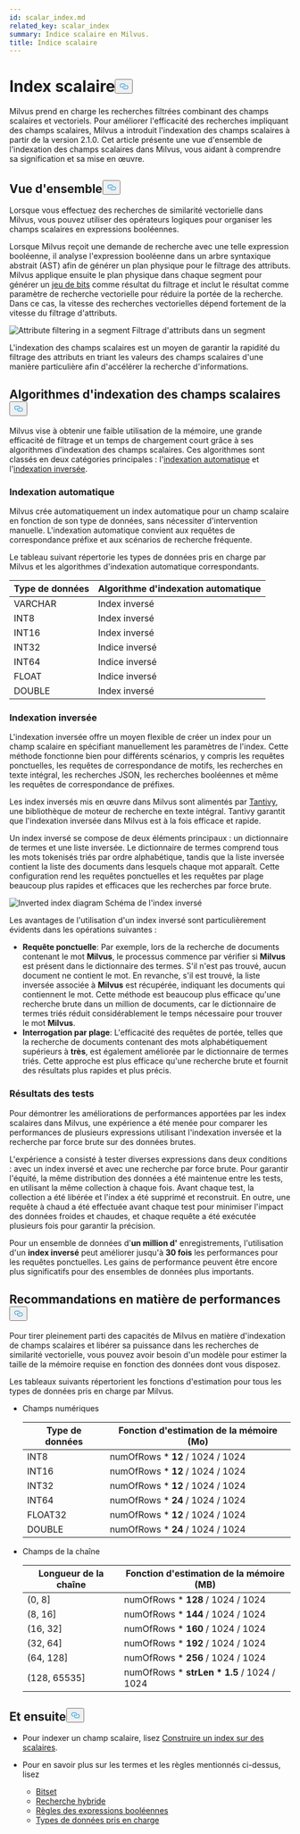 ```yaml
---
id: scalar_index.md
related_key: scalar_index
summary: Indice scalaire en Milvus.
title: Indice scalaire
---
```

<h1 id="Scalar-Index" class="common-anchor-header">Index scalaire<button data-href="#Scalar-Index" class="anchor-icon" translate="no">
      <svg translate="no"
        aria-hidden="true"
        focusable="false"
        height="20"
        version="1.1"
        viewBox="0 0 16 16"
        width="16"
      >
        <path
          fill="#0092E4"
          fill-rule="evenodd"
          d="M4 9h1v1H4c-1.5 0-3-1.69-3-3.5S2.55 3 4 3h4c1.45 0 3 1.69 3 3.5 0 1.41-.91 2.72-2 3.25V8.59c.58-.45 1-1.27 1-2.09C10 5.22 8.98 4 8 4H4c-.98 0-2 1.22-2 2.5S3 9 4 9zm9-3h-1v1h1c1 0 2 1.22 2 2.5S13.98 12 13 12H9c-.98 0-2-1.22-2-2.5 0-.83.42-1.64 1-2.09V6.25c-1.09.53-2 1.84-2 3.25C6 11.31 7.55 13 9 13h4c1.45 0 3-1.69 3-3.5S14.5 6 13 6z"
        ></path>
      </svg>
    </button></h1><p>Milvus prend en charge les recherches filtrées combinant des champs scalaires et vectoriels. Pour améliorer l'efficacité des recherches impliquant des champs scalaires, Milvus a introduit l'indexation des champs scalaires à partir de la version 2.1.0. Cet article présente une vue d'ensemble de l'indexation des champs scalaires dans Milvus, vous aidant à comprendre sa signification et sa mise en œuvre.</p>
<h2 id="Overview" class="common-anchor-header">Vue d'ensemble<button data-href="#Overview" class="anchor-icon" translate="no">
      <svg translate="no"
        aria-hidden="true"
        focusable="false"
        height="20"
        version="1.1"
        viewBox="0 0 16 16"
        width="16"
      >
        <path
          fill="#0092E4"
          fill-rule="evenodd"
          d="M4 9h1v1H4c-1.5 0-3-1.69-3-3.5S2.55 3 4 3h4c1.45 0 3 1.69 3 3.5 0 1.41-.91 2.72-2 3.25V8.59c.58-.45 1-1.27 1-2.09C10 5.22 8.98 4 8 4H4c-.98 0-2 1.22-2 2.5S3 9 4 9zm9-3h-1v1h1c1 0 2 1.22 2 2.5S13.98 12 13 12H9c-.98 0-2-1.22-2-2.5 0-.83.42-1.64 1-2.09V6.25c-1.09.53-2 1.84-2 3.25C6 11.31 7.55 13 9 13h4c1.45 0 3-1.69 3-3.5S14.5 6 13 6z"
        ></path>
      </svg>
    </button></h2><p>Lorsque vous effectuez des recherches de similarité vectorielle dans Milvus, vous pouvez utiliser des opérateurs logiques pour organiser les champs scalaires en expressions booléennes.</p>
<p>Lorsque Milvus reçoit une demande de recherche avec une telle expression booléenne, il analyse l'expression booléenne dans un arbre syntaxique abstrait (AST) afin de générer un plan physique pour le filtrage des attributs. Milvus applique ensuite le plan physique dans chaque segment pour générer un <a href="/docs/fr/bitset.md">jeu de bits</a> comme résultat du filtrage et inclut le résultat comme paramètre de recherche vectorielle pour réduire la portée de la recherche. Dans ce cas, la vitesse des recherches vectorielles dépend fortement de la vitesse du filtrage d'attributs.</p>
<p>
  
   <span class="img-wrapper"> <img translate="no" src="/docs/v2.4.x/assets/scalar_index.png" alt="Attribute filtering in a segment" class="doc-image" id="attribute-filtering-in-a-segment" />
   </span> <span class="img-wrapper"> <span>Filtrage d'attributs dans un segment</span> </span></p>
<p>L'indexation des champs scalaires est un moyen de garantir la rapidité du filtrage des attributs en triant les valeurs des champs scalaires d'une manière particulière afin d'accélérer la recherche d'informations.</p>
<h2 id="Scalar-field-indexing-algorithms" class="common-anchor-header">Algorithmes d'indexation des champs scalaires<button data-href="#Scalar-field-indexing-algorithms" class="anchor-icon" translate="no">
      <svg translate="no"
        aria-hidden="true"
        focusable="false"
        height="20"
        version="1.1"
        viewBox="0 0 16 16"
        width="16"
      >
        <path
          fill="#0092E4"
          fill-rule="evenodd"
          d="M4 9h1v1H4c-1.5 0-3-1.69-3-3.5S2.55 3 4 3h4c1.45 0 3 1.69 3 3.5 0 1.41-.91 2.72-2 3.25V8.59c.58-.45 1-1.27 1-2.09C10 5.22 8.98 4 8 4H4c-.98 0-2 1.22-2 2.5S3 9 4 9zm9-3h-1v1h1c1 0 2 1.22 2 2.5S13.98 12 13 12H9c-.98 0-2-1.22-2-2.5 0-.83.42-1.64 1-2.09V6.25c-1.09.53-2 1.84-2 3.25C6 11.31 7.55 13 9 13h4c1.45 0 3-1.69 3-3.5S14.5 6 13 6z"
        ></path>
      </svg>
    </button></h2><p>Milvus vise à obtenir une faible utilisation de la mémoire, une grande efficacité de filtrage et un temps de chargement court grâce à ses algorithmes d'indexation des champs scalaires. Ces algorithmes sont classés en deux catégories principales : l'<a href="#auto-indexing">indexation automatique</a> et l'<a href="#inverted-indexing">indexation inversée</a>.</p>
<h3 id="Auto-indexing" class="common-anchor-header">Indexation automatique</h3><p>Milvus crée automatiquement un index automatique pour un champ scalaire en fonction de son type de données, sans nécessiter d'intervention manuelle. L'indexation automatique convient aux requêtes de correspondance préfixe et aux scénarios de recherche fréquente.</p>
<p>Le tableau suivant répertorie les types de données pris en charge par Milvus et les algorithmes d'indexation automatique correspondants.</p>
<table>
<thead>
<tr><th>Type de données</th><th>Algorithme d'indexation automatique</th></tr>
</thead>
<tbody>
<tr><td>VARCHAR</td><td>Index inversé</td></tr>
<tr><td>INT8</td><td>Index inversé</td></tr>
<tr><td>INT16</td><td>Index inversé</td></tr>
<tr><td>INT32</td><td>Indice inversé</td></tr>
<tr><td>INT64</td><td>Indice inversé</td></tr>
<tr><td>FLOAT</td><td>Indice inversé</td></tr>
<tr><td>DOUBLE</td><td>Index inversé</td></tr>
</tbody>
</table>
<h3 id="Inverted-indexing" class="common-anchor-header">Indexation inversée</h3><p>L'indexation inversée offre un moyen flexible de créer un index pour un champ scalaire en spécifiant manuellement les paramètres de l'index. Cette méthode fonctionne bien pour différents scénarios, y compris les requêtes ponctuelles, les requêtes de correspondance de motifs, les recherches en texte intégral, les recherches JSON, les recherches booléennes et même les requêtes de correspondance de préfixes.</p>
<p>Les index inversés mis en œuvre dans Milvus sont alimentés par <a href="https://github.com/quickwit-oss/tantivy">Tantivy</a>, une bibliothèque de moteur de recherche en texte intégral. Tantivy garantit que l'indexation inversée dans Milvus est à la fois efficace et rapide.</p>
<p>Un index inversé se compose de deux éléments principaux : un dictionnaire de termes et une liste inversée. Le dictionnaire de termes comprend tous les mots tokenisés triés par ordre alphabétique, tandis que la liste inversée contient la liste des documents dans lesquels chaque mot apparaît. Cette configuration rend les requêtes ponctuelles et les requêtes par plage beaucoup plus rapides et efficaces que les recherches par force brute.</p>
<p>
  
   <span class="img-wrapper"> <img translate="no" src="/docs/v2.4.x/assets/scalar_index_inverted.png" alt="Inverted index diagram" class="doc-image" id="inverted-index-diagram" />
   </span> <span class="img-wrapper"> <span>Schéma de l'index inversé</span> </span></p>
<p>Les avantages de l'utilisation d'un index inversé sont particulièrement évidents dans les opérations suivantes :</p>
<ul>
<li><strong>Requête ponctuelle</strong>: Par exemple, lors de la recherche de documents contenant le mot <strong>Milvus</strong>, le processus commence par vérifier si <strong>Milvus</strong> est présent dans le dictionnaire des termes. S'il n'est pas trouvé, aucun document ne contient le mot. En revanche, s'il est trouvé, la liste inversée associée à <strong>Milvus</strong> est récupérée, indiquant les documents qui contiennent le mot. Cette méthode est beaucoup plus efficace qu'une recherche brute dans un million de documents, car le dictionnaire de termes triés réduit considérablement le temps nécessaire pour trouver le mot <strong>Milvus</strong>.</li>
<li><strong>Interrogation par plage</strong>: L'efficacité des requêtes de portée, telles que la recherche de documents contenant des mots alphabétiquement supérieurs à <strong>très</strong>, est également améliorée par le dictionnaire de termes triés. Cette approche est plus efficace qu'une recherche brute et fournit des résultats plus rapides et plus précis.</li>
</ul>
<h3 id="Test-results" class="common-anchor-header">Résultats des tests</h3><p>Pour démontrer les améliorations de performances apportées par les index scalaires dans Milvus, une expérience a été menée pour comparer les performances de plusieurs expressions utilisant l'indexation inversée et la recherche par force brute sur des données brutes.</p>
<p>L'expérience a consisté à tester diverses expressions dans deux conditions : avec un index inversé et avec une recherche par force brute. Pour garantir l'équité, la même distribution des données a été maintenue entre les tests, en utilisant la même collection à chaque fois. Avant chaque test, la collection a été libérée et l'index a été supprimé et reconstruit. En outre, une requête à chaud a été effectuée avant chaque test pour minimiser l'impact des données froides et chaudes, et chaque requête a été exécutée plusieurs fois pour garantir la précision.</p>
<p>Pour un ensemble de données d'<strong>un million d'</strong> enregistrements, l'utilisation d'un <strong>index inversé</strong> peut améliorer jusqu'à <strong>30 fois</strong> les performances pour les requêtes ponctuelles. Les gains de performance peuvent être encore plus significatifs pour des ensembles de données plus importants.</p>
<h2 id="Performance-recommandations" class="common-anchor-header">Recommandations en matière de performances<button data-href="#Performance-recommandations" class="anchor-icon" translate="no">
      <svg translate="no"
        aria-hidden="true"
        focusable="false"
        height="20"
        version="1.1"
        viewBox="0 0 16 16"
        width="16"
      >
        <path
          fill="#0092E4"
          fill-rule="evenodd"
          d="M4 9h1v1H4c-1.5 0-3-1.69-3-3.5S2.55 3 4 3h4c1.45 0 3 1.69 3 3.5 0 1.41-.91 2.72-2 3.25V8.59c.58-.45 1-1.27 1-2.09C10 5.22 8.98 4 8 4H4c-.98 0-2 1.22-2 2.5S3 9 4 9zm9-3h-1v1h1c1 0 2 1.22 2 2.5S13.98 12 13 12H9c-.98 0-2-1.22-2-2.5 0-.83.42-1.64 1-2.09V6.25c-1.09.53-2 1.84-2 3.25C6 11.31 7.55 13 9 13h4c1.45 0 3-1.69 3-3.5S14.5 6 13 6z"
        ></path>
      </svg>
    </button></h2><p>Pour tirer pleinement parti des capacités de Milvus en matière d'indexation de champs scalaires et libérer sa puissance dans les recherches de similarité vectorielle, vous pouvez avoir besoin d'un modèle pour estimer la taille de la mémoire requise en fonction des données dont vous disposez.</p>
<p>Les tableaux suivants répertorient les fonctions d'estimation pour tous les types de données pris en charge par Milvus.</p>
<ul>
<li><p>Champs numériques</p>
<table>
<thead>
<tr><th>Type de données</th><th>Fonction d'estimation de la mémoire (Mo)</th></tr>
</thead>
<tbody>
<tr><td>INT8</td><td>numOfRows * <strong>12</strong> / 1024 / 1024</td></tr>
<tr><td>INT16</td><td>numOfRows * <strong>12</strong> / 1024 / 1024</td></tr>
<tr><td>INT32</td><td>numOfRows * <strong>12</strong> / 1024 / 1024</td></tr>
<tr><td>INT64</td><td>numOfRows * <strong>24</strong> / 1024 / 1024</td></tr>
<tr><td>FLOAT32</td><td>numOfRows * <strong>12</strong> / 1024 / 1024</td></tr>
<tr><td>DOUBLE</td><td>numOfRows * <strong>24</strong> / 1024 / 1024</td></tr>
</tbody>
</table>
</li>
<li><p>Champs de la chaîne</p>
<table>
<thead>
<tr><th>Longueur de la chaîne</th><th>Fonction d'estimation de la mémoire (MB)</th></tr>
</thead>
<tbody>
<tr><td>(0, 8]</td><td>numOfRows * <strong>128</strong> / 1024 / 1024</td></tr>
<tr><td>(8, 16]</td><td>numOfRows * <strong>144</strong> / 1024 / 1024</td></tr>
<tr><td>(16, 32]</td><td>numOfRows * <strong>160</strong> / 1024 / 1024</td></tr>
<tr><td>(32, 64]</td><td>numOfRows * <strong>192</strong> / 1024 / 1024</td></tr>
<tr><td>(64, 128]</td><td>numOfRows * <strong>256</strong> / 1024 / 1024</td></tr>
<tr><td>(128, 65535]</td><td>numOfRows * <strong>strLen * 1.5</strong> / 1024 / 1024</td></tr>
</tbody>
</table>
</li>
</ul>
<h2 id="Whats-next" class="common-anchor-header">Et ensuite<button data-href="#Whats-next" class="anchor-icon" translate="no">
      <svg translate="no"
        aria-hidden="true"
        focusable="false"
        height="20"
        version="1.1"
        viewBox="0 0 16 16"
        width="16"
      >
        <path
          fill="#0092E4"
          fill-rule="evenodd"
          d="M4 9h1v1H4c-1.5 0-3-1.69-3-3.5S2.55 3 4 3h4c1.45 0 3 1.69 3 3.5 0 1.41-.91 2.72-2 3.25V8.59c.58-.45 1-1.27 1-2.09C10 5.22 8.98 4 8 4H4c-.98 0-2 1.22-2 2.5S3 9 4 9zm9-3h-1v1h1c1 0 2 1.22 2 2.5S13.98 12 13 12H9c-.98 0-2-1.22-2-2.5 0-.83.42-1.64 1-2.09V6.25c-1.09.53-2 1.84-2 3.25C6 11.31 7.55 13 9 13h4c1.45 0 3-1.69 3-3.5S14.5 6 13 6z"
        ></path>
      </svg>
    </button></h2><ul>
<li><p>Pour indexer un champ scalaire, lisez <a href="/docs/fr/index-scalar-fields.md">Construire un index sur des scalaires</a>.</p></li>
<li><p>Pour en savoir plus sur les termes et les règles mentionnés ci-dessus, lisez</p>
<ul>
<li><a href="/docs/fr/bitset.md">Bitset</a></li>
<li><a href="/docs/fr/multi-vector-search.md">Recherche hybride</a></li>
<li><a href="/docs/fr/boolean.md">Règles des expressions booléennes</a></li>
<li><a href="/docs/fr/schema.md#Supported-data-type">Types de données pris en charge</a></li>
</ul></li>
</ul>
